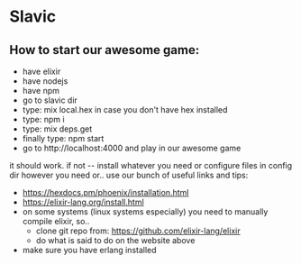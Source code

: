# Slavic

## How to start our awesome game:

  * have elixir
  * have nodejs
  * have npm
  * go to slavic dir
  * type: mix local.hex in case you don't have hex installed 
  * type: npm i
  * type: mix deps.get
  * finally type: npm start
  * go to http://localhost:4000 and play in our awesome game

  it should work. if not -- install whatever you need 
  or configure files in config dir however you need
  or.. use our bunch of useful links and tips:

  * https://hexdocs.pm/phoenix/installation.html
  * https://elixir-lang.org/install.html
  * on some systems (linux systems especially) you need to 
    manually compile elixir, so..
      * clone git repo from: https://github.com/elixir-lang/elixir
      * do what is said to do on the website above
  * make sure you have erlang installed





